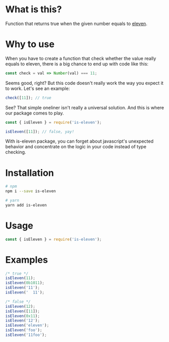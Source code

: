 # What is this?

Function that returns true when the given number equals to
[eleven](https://youtu.be/NMS2VnDveP8).

# Why to use

When you have to create a function that check whether the value really 
equals to eleven, there is a big chance to end up with code like this:

```js
const check = val => Number(val) === 11;
```

Seems good, right? But this code doesn't really work the way you expect 
it to work. Let's see an example:

```js
check([11]); // true
```

See? That simple oneliner isn't really a universal solution. And this is
where our package comes to play.

```js
const { isEleven } = require('is-eleven');

isEleven([11]); // false, yay!
```

With is-eleven package, you can forget about javascript's unexpected
behavior and concentrate on the logic in your code instead of type 
checking.

# Installation

```bash
# npm
npm i --save is-eleven

# yarn
yarn add is-eleven
```

# Usage

```js
const { isEleven } = require('is-eleven');
```
# Examples

```js
/* true */
isEleven(11);
isEleven(0b1011);
isEleven('11');
isEleven('  11');

/* false */
isEleven(12);
isEleven([11]);
isEleven(0x11);
isEleven('12');
isEleven('eleven');
isEleven('foo');
isEleven('11foo');
```
